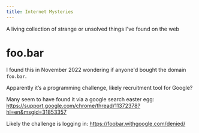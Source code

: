 ```yaml
---
title: Internet Mysteries
---
```

A living collection of strange or unsolved things I've found on the web

# foo.bar

I found this in November 2022 wondering if anyone'd bought the domain `foo.bar`.

Apparently it’s a programming challenge, likely recruitment tool for Google?

Many seem to have found it via a google search easter egg: https://support.google.com/chrome/thread/11372378?hl=en&msgid=31853357

Likely the challenge is logging in: https://foobar.withgoogle.com/denied/
